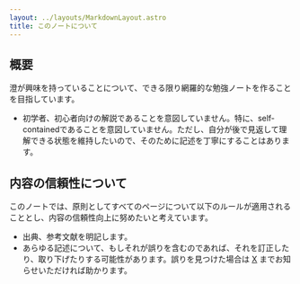```yaml
---
layout: ../layouts/MarkdownLayout.astro
title: このノートについて
---
```



## 概要

澄が興味を持っていることについて、できる限り網羅的な勉強ノートを作ることを目指しています。
- 初学者、初心者向けの解説であることを意図していません。特に、self-containedであることを意図していません。ただし、自分が後で見返して理解できる状態を維持したいので、そのために記述を丁寧にすることはあります。

## 内容の信頼性について

このノートでは、原則としてすべてのページについて以下のルールが適用されることとし、内容の信頼性向上に努めたいと考えています。
- 出典、参考文献を明記します。
- あらゆる記述について、もしそれが誤りを含むのであれば、それを訂正したり、取り下げたりする可能性があります。誤りを見つけた場合は [X](https://twitter.com/toyskip725) までお知らせいただければ助かります。
